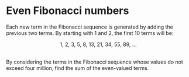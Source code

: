# Even Fibonacci numbers
Each new term in the Fibonacci sequence is generated by adding the previous two terms. By starting with 1 and 2, the first 10 terms will be:<br/>
<p align="center">1, 2, 3, 5, 8, 13, 21, 34, 55, 89, ...</p><br/>
By considering the terms in the Fibonacci sequence whose values do not exceed four million, find the sum of the even-valued terms.
